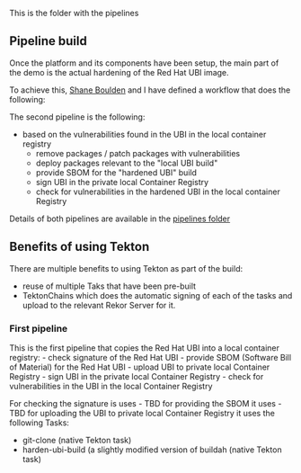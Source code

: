 This is the folder with the pipelines


## Pipeline build

Once the platform and its components have been setup, the main part of the demo is the actual hardening of the Red Hat UBI image.

To achieve this, [Shane Boulden](https://github.com/shaneboulden) and I have defined a workflow that does the following: 


The second pipeline is the following:
 - based on the vulnerabilities found in the UBI in the local container registry
    - remove packages / patch packages with vulnerabilities
    - deploy packages relevant to the "local UBI build"
    - provide SBOM for the "hardened UBI" build
    - sign UBI in the private local Container Registry
    - check for vulnerabilities in the hardened UBI in the local container Registry 

Details of both pipelines are available in the [pipelines folder](https://github.com/SimonDelord/UBI-Security/tree/main/pipelines)


## Benefits of using Tekton

There are multiple benefits to using Tekton as part of the build:
 - reuse of multiple Taks that have been pre-built
 - TektonChains which does the automatic signing of each of the tasks and upload to the relevant Rekor Server for it.


### First pipeline

This is the first pipeline that copies the Red Hat UBI into a local container registry:
    - check signature of the Red Hat UBI
    - provide SBOM (Software Bill of Material) for the Red Hat UBI
    - upload UBI to private local Container Registry
    - sign UBI in the private local Container Registry
    - check for vulnerabilities in the UBI in the local Container Registry
    

For checking the signature is uses - TBD
for providing the SBOM it uses - TBD
for uploading the UBI to private local Container Registry it uses the following Tasks:
 - git-clone (native Tekton task)
 - harden-ubi-build (a slightly modified version of buildah (native Tekton task) 

